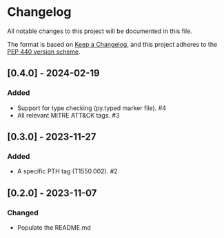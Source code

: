 # Changelog
All notable changes to this project will be documented in this
file.

The format is based on [Keep a
Changelog](https://keepachangelog.com/en/1.0.0/), and this project adheres to
the [PEP 440 version scheme](https://peps.python.org/pep-0440/#version-scheme).

## [0.4.0] - 2024-02-19
### Added
- Support for type checking (py.typed marker file). #4
- All relevant MITRE ATT&CK tags. #3


## [0.3.0] - 2023-11-27
### Added
- A specific PTH tag (T1550.002). #2


## [0.2.0] - 2023-11-07
### Changed
- Populate the README.md
